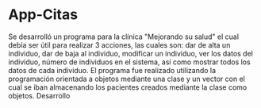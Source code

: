 # App-Citas
Se desarrolló un programa para la clínica "Mejorando su salud" el cual debía ser útil para realizar 3 acciones, las cuales son: dar de alta un individuo, dar de baja al individuo, modificar un individuo, ver los datos del individuo, número de individuos en el sistema, así como mostrar todos los datos de cada individuo.
El programa fue realizado utilizando la programación orientada a objetos mediante una clase y un vector con el cual se iban almacenando los pacientes creados mediante la clase como objetos.
Desarrollo

